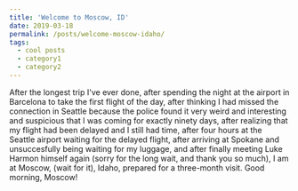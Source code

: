 ```yaml
---
title: 'Welcome to Moscow, ID'
date: 2019-03-18
permalink: /posts/welcome-moscow-idaho/
tags:
  - cool posts
  - category1
  - category2
---
```


After the longest trip I've ever done, after spending the night at the airport in Barcelona to take the first flight of the day, after thinking I had missed the connection in Seattle because the police found it very weird and interesting and suspicious that I was coming for exactly ninety days, after realizing that my flight had been delayed and I still had time, after four hours at the Seattle airport waiting for the delayed flight, after arriving at Spokane and unsuccesfully being waiting for my luggage, and after finally meeting Luke Harmon himself again (sorry for the long wait, and thank you so much), I am at Moscow, (wait for it), Idaho, prepared for a three-month visit. 
Good morning, Moscow!
